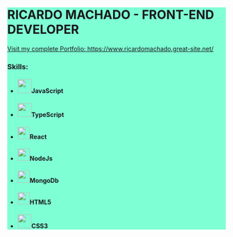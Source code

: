 <div style="background-color:aquamarine;">
<h1>RICARDO MACHADO - FRONT-END DEVELOPER</h1>
<a href="https://www.ricardomachado.great-site.net/">Visit my complete Portfolio: https://www.ricardomachado.great-site.net/</a>
<h3>Skills:</h3>
<ul>
<li><h4><img width="32px" src="https://user-images.githubusercontent.com/94208335/209860894-334b7e1c-d269-4a3f-8ff4-e6156d6db638.png"></img>JavaScript</h4></li>
<li><h4><img width="32px" src="https://user-images.githubusercontent.com/94208335/209860997-bc1a6295-3c42-4b8e-947a-c8fba94c8b51.png"></img>TypeScript</h4></li> 
<li><h4><img width="28px" src="https://user-images.githubusercontent.com/94208335/209861367-96cca91b-99df-4756-af00-c4a3425a9b3e.png"></img>React</h4></li>
<li><h4><img width="28px" src="https://user-images.githubusercontent.com/94208335/209861284-6947a016-4db7-4742-b76f-9e69ac82a37d.png"></img>NodeJs</h4></li>
<li><h4><img width="28px" src="https://user-images.githubusercontent.com/94208335/209861478-55e66714-2f48-4783-8eb1-b4df0f3ab9aa.png"></img>MongoDb</h4></li>
<li><h4><img width="28px"src="https://user-images.githubusercontent.com/94208335/209862344-b7a7fee1-2b1b-430f-9613-b50ede33adb4.png"></img>HTML5</h4></li>
<li><h4><img width="32px" src="https://user-images.githubusercontent.com/94208335/209862465-75daa335-f8f2-4a67-b237-b4b4f4d1ac0c.png"></img>CSS3</h4></li>
</ul>
</div>




